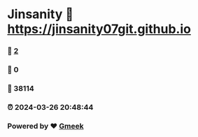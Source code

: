# Jinsanity :link: https://jinsanity07git.github.io 
### :page_facing_up: [2](https://jinsanity07git.github.io/tag.html) 
### :speech_balloon: 0 
### :hibiscus: 38114 
### :alarm_clock: 2024-03-26 20:48:44 
### Powered by :heart: [Gmeek](https://github.com/Meekdai/Gmeek)
